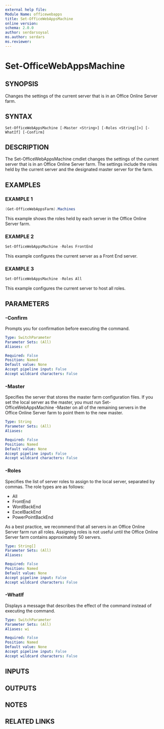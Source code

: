 ```yaml
---
external help file:
Module Name: officewebapps
title: Set-OfficeWebAppsMachine
online version:
schema: 2.0.0
author: serdarsoysal
ms.author: serdars
ms.reviewer:
---
```


# Set-OfficeWebAppsMachine

## SYNOPSIS

Changes the settings of the current server that is in an Office Online Server farm.

## SYNTAX

```
Set-OfficeWebAppsMachine [-Master <String>] [-Roles <String[]>] [-WhatIf] [-Confirm]
```

## DESCRIPTION

The Set-OfficeWebAppsMachine cmdlet changes the settings of the current server that is in an Office
Online Server farm. The settings include the roles held by the current server and the designated
master server for the farm.

## EXAMPLES

### EXAMPLE 1

```powershell
(Get-OfficeWebAppsFarm).Machines
```

This example shows the roles held by each server in the Office Online Server farm.

### EXAMPLE 2

```powershell
Set-OfficeWebAppsMachine -Roles FrontEnd
```

This example configures the current server as a Front End server.

### EXAMPLE 3

```powershell
Set-OfficeWebAppsMachine -Roles All
```

This example configures the current server to host all roles.

## PARAMETERS

### -Confirm

Prompts you for confirmation before executing the command.

```yaml
Type: SwitchParameter
Parameter Sets: (All)
Aliases: cf

Required: False
Position: Named
Default value: None
Accept pipeline input: False
Accept wildcard characters: False
```

### -Master

Specifies the server that stores the master farm configuration files. If you set the local server as
the master, you must run Set-OfficeWebAppsMachine -Master on all of the remaining servers in the
Office Online Server farm to point them to the new master.

```yaml
Type: String
Parameter Sets: (All)
Aliases:

Required: False
Position: Named
Default value: None
Accept pipeline input: False
Accept wildcard characters: False
```

### -Roles

Specifies the list of server roles to assign to the local server, separated by commas. The role
types are as follows:

- All
- FrontEnd
- WordBackEnd
- ExcelBackEnd
- PowerPointBackEnd

As a best practice, we recommend that all servers in an Office Online Server farm run all roles.
Assigning roles is not useful until the Office Online Server farm contains approximately 50 servers.

```yaml
Type: String[]
Parameter Sets: (All)
Aliases:

Required: False
Position: Named
Default value: None
Accept pipeline input: False
Accept wildcard characters: False
```

### -WhatIf

Displays a message that describes the effect of the command instead of executing the command.

```yaml
Type: SwitchParameter
Parameter Sets: (All)
Aliases: wi

Required: False
Position: Named
Default value: None
Accept pipeline input: False
Accept wildcard characters: False
```

## INPUTS

## OUTPUTS

## NOTES

## RELATED LINKS
